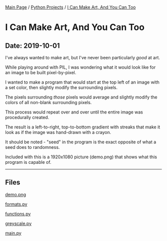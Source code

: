 [Main Page](/) / [Python Projects](/python) / [I Can Make Art, And You Can Too](/python/2019-10-01_I_Can_Make_Art,_And_You_Can_Too)

# I Can Make Art, And You Can Too

## Date: 2019-10-01

I've always wanted to make art, but I've never been particularly *good* at art.

While playing around with PIL, I was wondering what it would look like for an image to be built pixel-by-pixel.

I wanted to make a program that would start at the top left of an image with a set color, then slightly modify the surrounding pixels.

The pixels surrounding *those* pixels would average and slightly modify the colors of all non-blank surrounding pixels.

This process would repeat over and over until the entire image was procedurally created.

The result is a left-to-right, top-to-bottom gradient with streaks that make it look as if the image was hand-drawn with a crayon.

It should be noted - "seed" in the program is the exact opposite of what a seed does to randomness.

Included with this is a 1920x1080 picture (demo.png) that shows what this program is capable of.

-----

## Files

[demo.png](demo.png)

[formats.py](formats.py)

[functions.py](functions.py)

[greyscale.py](greyscale.py)

[main.py](main.py)